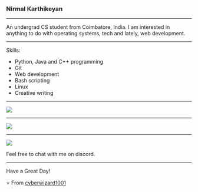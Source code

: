 ### Nirmal Karthikeyan


----

An undergrad CS student from Coimbatore, India. I am interested in anything to do with operating systems, tech and lately, web development. 

-----

Skills:

- Python, Java and C++ programming
- Git
- Web development
- Bash scripting 
- Linux 
- Creative writing 

-----
<a href="https://github.com/cyberwizard1001">
  <img src="https://komarev.com/ghpvc/?username=cyberwizard1001&style=flat-square" />
</a>


***

<a href="https://github.com/cyberwizard1001">
  <img src="https://github-readme-stats.vercel.app/api?username=cyberwizard1001&show_icons=true&hide_border=true" />
</a>

---

<a href="https://github.com/cyberwizard1001">
  <img src="https://github-readme-stats.vercel.app/api/top-langs/?username=cyberwizard1001&layout=compact" />
</a>


Feel free to chat with me on discord.

-----


Have a Great Day!

⭐️ From [cyberwizard1001](https://github.com/cyberwizard1001)
